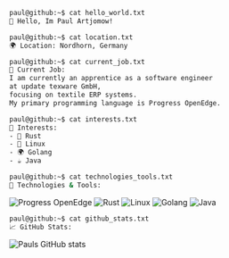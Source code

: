 ```bash
paul@github:~$ cat hello_world.txt
👋 Hello, Im Paul Artjomow!

paul@github:~$ cat location.txt
🌍 Location: Nordhorn, Germany

paul@github:~$ cat current_job.txt
💼 Current Job: 
I am currently an apprentice as a software engineer 
at update texware GmbH,
focusing on textile ERP systems.
My primary programming language is Progress OpenEdge.

paul@github:~$ cat interests.txt
🌟 Interests:
- 🦀 Rust
- 🐧 Linux
- 🌍 Golang
- ☕ Java

paul@github:~$ cat technologies_tools.txt
🔧 Technologies & Tools:
```
![Progress OpenEdge](https://img.shields.io/badge/Progress%20OpenEdge-0033A0?style=flat&logo=progress&logoColor=white)
![Rust](https://img.shields.io/badge/rust-000000?style=flat&logo=rust&logoColor=white)
![Linux](https://img.shields.io/badge/linux-FCC624?style=flat&logo=linux&logoColor=black)
![Golang](https://img.shields.io/badge/go-00ADD8?style=flat&logo=go&logoColor=white)
![Java](https://img.shields.io/badge/java-007396?style=flat&logo=openjdk&logoColor=white)

```bash
paul@github:~$ cat github_stats.txt
📈 GitHub Stats:
```
![Pauls GitHub stats](https://github-readme-stats.vercel.app/api?username=paulartjomow&show_icons=true&theme=radical)
